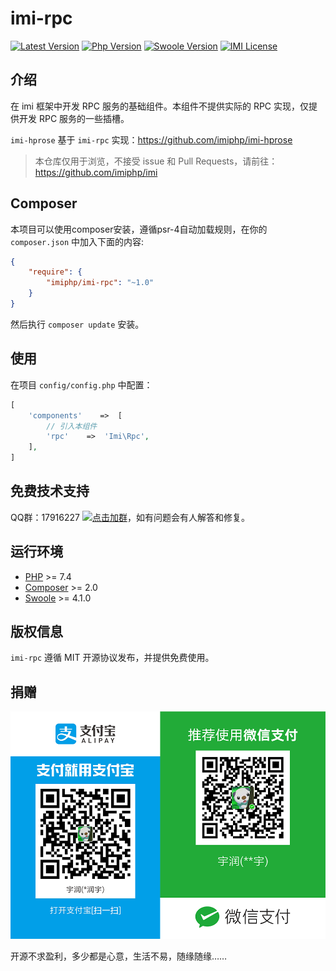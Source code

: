 # imi-rpc

[![Latest Version](https://img.shields.io/packagist/v/imiphp/imi-rpc.svg)](https://packagist.org/packages/imiphp/imi-rpc)
[![Php Version](https://img.shields.io/badge/php-%3E=7.1-brightgreen.svg)](https://secure.php.net/)
[![Swoole Version](https://img.shields.io/badge/swoole-%3E=4.1.0-brightgreen.svg)](https://github.com/swoole/swoole-src)
[![IMI License](https://img.shields.io/github/license/imiphp/imi-rpc.svg)](https://github.com/imiphp/imi-rpc/blob/master/LICENSE)

## 介绍

在 imi 框架中开发 RPC 服务的基础组件。本组件不提供实际的 RPC 实现，仅提供开发 RPC 服务的一些插槽。

`imi-hprose` 基于 `imi-rpc` 实现：https://github.com/imiphp/imi-hprose

> 本仓库仅用于浏览，不接受 issue 和 Pull Requests，请前往：<https://github.com/imiphp/imi>

## Composer

本项目可以使用composer安装，遵循psr-4自动加载规则，在你的 `composer.json` 中加入下面的内容:

```json
{
    "require": {
        "imiphp/imi-rpc": "~1.0"
    }
}
```

然后执行 `composer update` 安装。

## 使用

在项目 `config/config.php` 中配置：

```php
[
    'components'    =>  [
        // 引入本组件
        'rpc'    =>  'Imi\Rpc',
    ],
]
```

## 免费技术支持

QQ群：17916227 [![点击加群](https://pub.idqqimg.com/wpa/images/group.png "点击加群")](https://jq.qq.com/?_wv=1027&k=5wXf4Zq)，如有问题会有人解答和修复。

## 运行环境

- [PHP](https://php.net/) >= 7.4
- [Composer](https://getcomposer.org/) >= 2.0
- [Swoole](https://www.swoole.com/) >= 4.1.0

## 版权信息

`imi-rpc` 遵循 MIT 开源协议发布，并提供免费使用。

## 捐赠

<img src="https://raw.githubusercontent.com/imiphp/imi-rpc/dev/res/pay.png"/>

开源不求盈利，多少都是心意，生活不易，随缘随缘……
